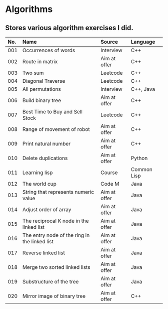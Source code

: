 # Algorithms
Stores various algorithm exercises I did.
---
|No.|Name|Source|Language
|:-|:-|:-|:-|
|001|Occurrences of words|Interview|C++|
|002|Route in matrix|Aim at offer|C++|
|003|Two sum|Leetcode|C++|
|004|Diagonal Traverse|Leetcode|C++|
|005|All permutations|Interview|C++, Java|
|006|Build binary tree|Aim at offer|C++|
|007|Best Time to Buy and Sell Stock|Leetcode|C++|
|008|Range of movement of robot|Aim at offer|C++|
|009|Print natural number|Aim at offer|C++|
|010|Delete duplications|Aim at offer|Python|
|011|Learning lisp|Course|Common Lisp|
|012|The world cup|Code M|Java|
|013|String that represents numeric value|Aim at offer|Java|
|014|Adjust order of array|Aim at offer|Java|
|015|The reciprocal K node in the linked list|Aim at offer|Java|
|016|The entry node of the ring in the linked list|Aim at offer|Java|
|017|Reverse linked list|Aim at offer|Java|
|018|Merge two sorted linked lists|Aim at offer|Java|
|019|Substructure of the tree|Aim at offer|Java|
|020|Mirror image of binary tree|Aim at offer|C++|